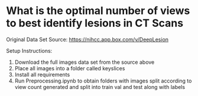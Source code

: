 # What is the optimal number of views to best identify lesions in CT Scans

Original Data Set Source: https://nihcc.app.box.com/v/DeepLesion

Setup Instructions:
1) Download the full images data set from the source above
3) Place all images into a folder called keyslices
4) Install all requirements
5) Run Preprocessing.ipynb to obtain folders with images split according to view count generated and split into train val and test along with labels
